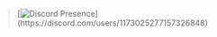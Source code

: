 > [![Discord Presence](https://lanyard-profile-readme.vercel.app/api/846381470406148116?theme=light&bg=809ecf&animated=false&hideDiscrim=true&borderRadius=30px&idleMessage=Probably%20doing%20something%20else...)](https://discord.com/users/1173025277157326848)


